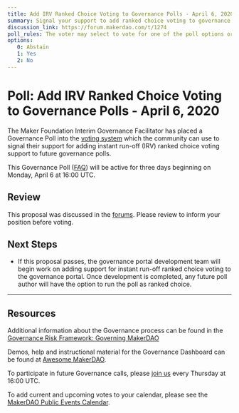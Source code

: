 ```yaml
---
title: Add IRV Ranked Choice Voting to Governance Polls - April 6, 2020
summary: Signal your support to add ranked choice voting to governance polls.
discussion_link: https://forum.makerdao.com/t/1274
poll_rules: The voter may select to vote for one of the poll options or they may elect to abstain from the poll entirely
options:
   0: Abstain
   1: Yes
   2: No
---
```

# Poll: Add IRV Ranked Choice Voting to Governance Polls - April 6, 2020

The Maker Foundation Interim Governance Facilitator has placed a Governance Poll into the [voting system](https://vote.makerdao.com/polling) which the community can use to signal their support for adding instant run-off (IRV) ranked choice voting support to future governance polls.

This Governance Poll ([FAQ](https://community-development.makerdao.com/makerdao-scd-faqs/scd-faqs/governance)) will be active for three days beginning on Monday, April 6 at 16:00 UTC.

## Review

This proposal was discussed in the [forums](https://forum.makerdao.com/t/1274). Please review to inform your position before voting.

## Next Steps

* If this proposal passes, the governance portal development team will begin work on adding support for instant run-off ranked choice voting to the governance portal. Once development is completed, any future poll author will have the option to run the poll as ranked choice.

---

## Resources

Additional information about the Governance process can be found in the [Governance Risk Framework: Governing MakerDAO](https://community-development.makerdao.com/governance/governance-risk-framework)

Demos, help and instructional material for the Governance Dashboard can be found at [Awesome MakerDAO](https://awesome.makerdao.com/#voting).

To participate in future Governance calls, please [join us](https://community-development.makerdao.com/governance/governance-and-risk-meetings) every Thursday at 16:00 UTC.

To add current and upcoming votes to your calendar, please see the [MakerDAO Public Events Calendar](https://calendar.google.com/calendar/embed?src=makerdao.com_3efhm2ghipksegl009ktniomdk%40group.calendar.google.com&ctz=America%2FLos_Angeles).
